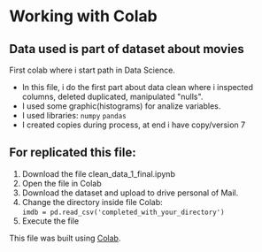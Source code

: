 # Working with Colab
## Data used is part of dataset about movies 

First colab where i start path in Data Science.

- In this file, i do the first part about data clean where i inspected columns, deleted duplicated, manipulated "nulls".
- I used some graphic(histograms) for analize variables.
- I used libraries:
  `numpy`
  `pandas`
- I created copies during process, at end i have copy/version 7

## For replicated this file:
1. Download the file clean_data_1_final.ipynb
2. Open the file in Colab
3. Download the dataset and upload to drive personal of Mail.
4. Change the directory inside file Colab:   
`imdb = pd.read_csv('completed_with_your_directory')`
5. Execute the file




This file was built using [Colab](https://colab.research.google.com/).
